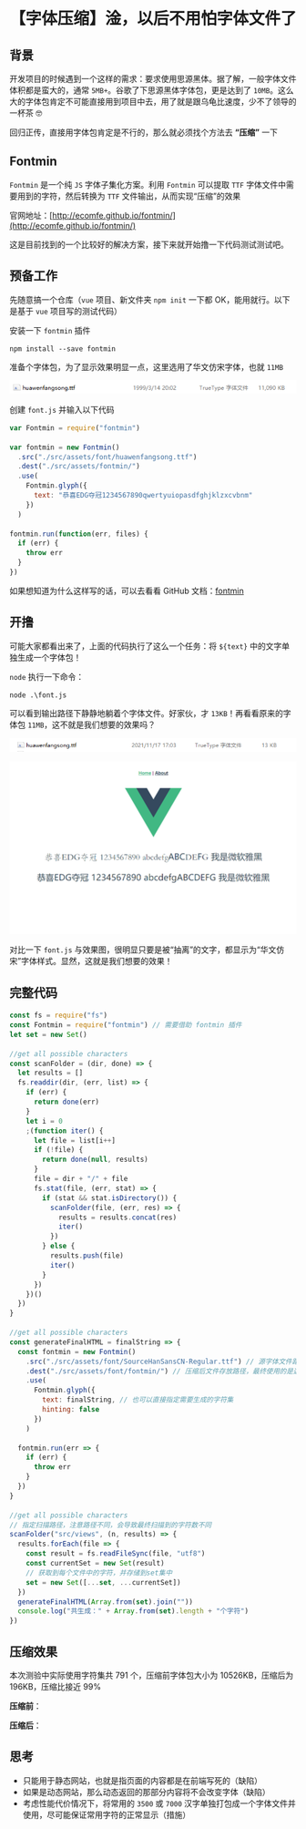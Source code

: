 # 【字体压缩】淦，以后不用怕字体文件了

## 背景

开发项目的时候遇到一个这样的需求：要求使用思源黑体。据了解，一般字体文件体积都是蛮大的，通常 `5MB+`。谷歌了下思源黑体字体包，更是达到了 `10MB`。这么大的字体包肯定不可能直接用到项目中去，用了就是跟乌龟比速度，少不了领导的一杯茶 🤓

回归正传，直接用字体包肯定是不行的，那么就必须找个方法去 **“压缩”** 一下

## Fontmin

`Fontmin` 是一个纯 `JS` 字体子集化方案。利用 `Fontmin` 可以提取 `TTF` 字体文件中需要用到的字符，然后转换为 `TTF` 文件输出，从而实现“压缩”的效果

官网地址：[http://ecomfe.github.io/fontmin/](http://ecomfe.github.io/fontmin/)

这是目前找到的一个比较好的解决方案，接下来就开始撸一下代码测试测试吧。

## 预备工作

先随意搞一个仓库（`vue` 项目、新文件夹 `npm init` 一下都 OK，能用就行。以下是基于 `vue` 项目写的测试代码）

安装一下 `fontmin` 插件

```shell
npm install --save fontmin
```

准备个字体包，为了显示效果明显一点，这里选用了华文仿宋字体，也就 `11MB`

![hwfs](../../.vuepress/public/img/hwfs.png "hwfs")

创建 `font.js` 并输入以下代码

```javascript
var Fontmin = require("fontmin")

var fontmin = new Fontmin()
  .src("./src/assets/font/huawenfangsong.ttf")
  .dest("./src/assets/fontmin/")
  .use(
    Fontmin.glyph({
      text: "恭喜EDG夺冠1234567890qwertyuiopasdfghjklzxcvbnm"
    })
  )

fontmin.run(function(err, files) {
  if (err) {
    throw err
  }
})
```

如果想知道为什么这样写的话，可以去看看 GitHub 文档：[fontmin](https://github.com/ecomfe/fontmin)

## 开撸

可能大家都看出来了，上面的代码执行了这么一个任务：将 `${text}` 中的文字单独生成一个字体包！

`node` 执行一下命令：

```shell
node .\font.js
```

可以看到输出路径下静静地躺着个字体文件。好家伙，才 `13KB`！再看看原来的字体包 `11MB`，这不就是我们想要的效果吗？

![fontmin](../../.vuepress/public/img/font-press.png "font-min")

![fontmin](../../.vuepress/public/img/font-res.png "font-min")

对比一下 `font.js` 与效果图，很明显只要是被“抽离”的文字，都显示为“华文仿宋”字体样式。显然，这就是我们想要的效果！

## 完整代码

```javascript
const fs = require("fs")
const Fontmin = require("fontmin") // 需要借助 fontmin 插件
let set = new Set()

//get all possible characters
const scanFolder = (dir, done) => {
  let results = []
  fs.readdir(dir, (err, list) => {
    if (err) {
      return done(err)
    }
    let i = 0
    ;(function iter() {
      let file = list[i++]
      if (!file) {
        return done(null, results)
      }
      file = dir + "/" + file
      fs.stat(file, (err, stat) => {
        if (stat && stat.isDirectory()) {
          scanFolder(file, (err, res) => {
            results = results.concat(res)
            iter()
          })
        } else {
          results.push(file)
          iter()
        }
      })
    })()
  })
}

//get all possible characters
const generateFinalHTML = finalString => {
  const fontmin = new Fontmin()
    .src("./src/assets/font/SourceHanSansCN-Regular.ttf") // 源字体文件路径
    .dest("./src/assets/font/fontmin/") // 压缩后文件存放路径，最终使用的是这个压缩后的文件
    .use(
      Fontmin.glyph({
        text: finalString, // 也可以直接指定需要生成的字符集
        hinting: false
      })
    )

  fontmin.run(err => {
    if (err) {
      throw err
    }
  })
}

//get all possible characters
// 指定扫描路径，注意路径不同，会导致最终扫描到的字符数不同
scanFolder("src/views", (n, results) => {
  results.forEach(file => {
    const result = fs.readFileSync(file, "utf8")
    const currentSet = new Set(result)
    // 获取到每个文件中的字符，并存储到set集中
    set = new Set([...set, ...currentSet])
  })
  generateFinalHTML(Array.from(set).join(""))
  console.log("共生成：" + Array.from(set).length + "个字符")
})
```

## 压缩效果

本次测验中实际使用字符集共 791 个，压缩前字体包大小为 10526KB，压缩后为 196KB，压缩比接近 99%

**压缩前**：

**压缩后**：

## 思考

- 只能用于静态网站，也就是指页面的内容都是在前端写死的（缺陷）
- 如果是动态网站，那么动态返回的那部分内容将不会改变字体（缺陷）
- 考虑性能代价情况下，将常用的 `3500` 或 `7000` 汉字单独打包成一个字体文件并使用，尽可能保证常用字符的正常显示（措施）
